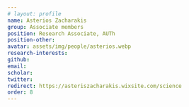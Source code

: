 ```yaml
---
# layout: profile
name: Asterios Zacharakis
group: Associate members
position: Research Associate, AUTh
position-other:
avatar: assets/img/people/asterios.webp
research-interests: 
github: 
email: 
scholar: 
twitter: 
redirect: https://asteriszacharakis.wixsite.com/science
order: 8
---
```


